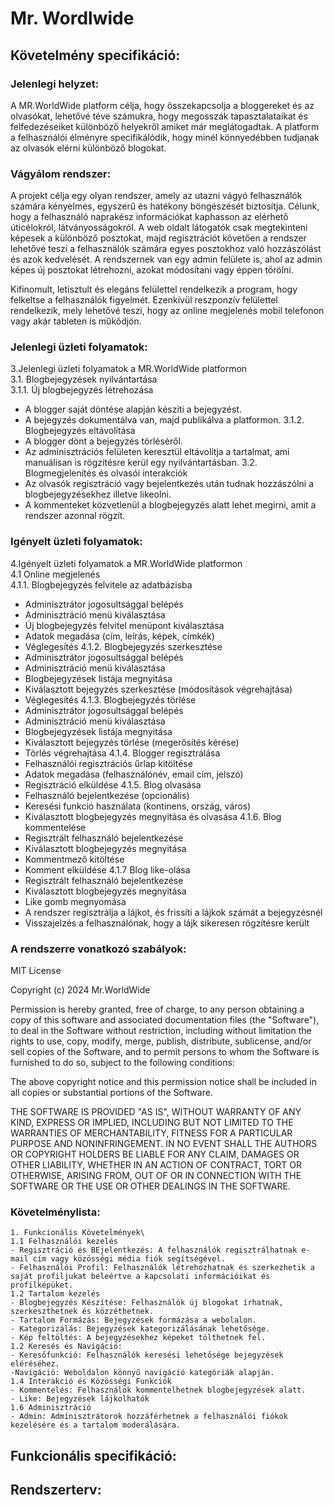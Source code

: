 # Mr. Wordlwide
## Követelmény specifikáció:
### Jelenlegi helyzet:
A MR.WorldWide platform célja, hogy összekapcsolja a bloggereket és az olvasókat, lehetővé téve számukra, hogy megosszák tapasztalataikat és felfedezéseiket különböző helyekről amiket már meglátogadtak.
A platform a felhasználói élményre specifikálódik, hogy minél könnyedébben tudjanak az olvasók elérni különböző blogokat.
### Vágyálom rendszer:
A projekt célja egy olyan rendszer, amely az utazni vágyó felhasználók számára kényelmes, egyszerű és hatékony böngészését biztosítja. Célunk, hogy a felhasználó naprakész információkat kaphasson az elérhető úticélokról, látványosságokról. A web oldalt látogatók csak megtekinteni képesek a különböző posztokat, majd regisztrációt követően a rendszer lehetővé teszi a felhasználók számára egyes posztokhoz való hozzászólást és azok kedvelését. A rendszernek van egy admin felülete is, ahol az admin képes új posztokat létrehozni, azokat módosítani vagy éppen törölni.

Kifinomult, letisztult és elegáns felülettel rendelkezik a program, hogy felkeltse a felhasználók figyelmét. Ezenkívül reszponzív felülettel rendelkezik, mely lehetővé teszi, hogy az online megjelenés mobil telefonon vagy akár tableten is működjön.
### Jelenlegi üzleti folyamatok:
3.Jelenlegi üzleti folyamatok a MR.WorldWide platformon\
3.1. Blogbejegyzések nyilvántartása\
3.1.1. Új blogbejegyzés létrehozása
- A blogger saját döntése alapján készíti a bejegyzést.
- A bejegyzés dokumentálva van, majd publikálva a platformon.
3.1.2. Blogbejegyzés eltávolítása
- A blogger dönt a bejegyzés törléséről.
- Az adminisztrációs felületen keresztül eltávolítja a tartalmat, ami manuálisan is rögzítésre kerül egy nyilvántartásban.
3.2. Blogmegjelenítés és olvasói interakciók
- Az olvasók regisztráció vagy bejelentkezés után tudnak hozzászólni a blogbejegyzésekhez illetve likeolni.
- A kommenteket közvetlenül a blogbejegyzés alatt lehet megírni, amit a rendszer azonnal rögzít.
### Igényelt üzleti folyamatok:
4.‎‎‎Igényelt üzleti folyamatok a MR.WorldWide platformon\
4.1 Online megjelenés\
4.1.1. Blogbejegyzés felvitele az adatbázisba
- Adminisztrátor jogosultsággal belépés
- Adminisztráció menü kiválasztása
- Új blogbejegyzés felvitel menüpont kiválasztása
- Adatok megadása (cím, leírás, képek, címkék)
- Véglegesítés
4.1.2. Blogbejegyzés szerkesztése
- Adminisztrátor jogosultsággal belépés
- Adminisztráció menü kiválasztása
- Blogbejegyzések listája megnyitása
- Kiválasztott bejegyzés szerkesztése (módosítások végrehajtása)
- Véglegesítés
4.1.3. Blogbejegyzés törlése
- Adminisztrátor jogosultsággal belépés
- Adminisztráció menü kiválasztása
- Blogbejegyzések listája megnyitása
- Kiválasztott bejegyzés törlése (megerősítés kérése)
- Törlés végrehajtása
4.1.4. Blogger regisztrálása
- Felhasználói regisztrációs űrlap kitöltése
- Adatok megadása (felhasználónév, email cím, jelszó)
- Regisztráció elküldése
4.1.5. Blog olvasása
- Felhasználó bejelentkezése (opcionális)
- Keresési funkció használata (kontinens, ország, város)
- Kiválasztott blogbejegyzés megnyitása és olvasása
4.1.6. Blog kommentelése
- Regisztrált felhasználó bejelentkezése
- Kiválasztott blogbejegyzés megnyitása
- Kommentmező kitöltése
- Komment elküldése
4.1.7 Blog like-olása
- Regisztrált felhasználó bejelentkezése
- Kiválasztott blogbejegyzés megnyitása
- Like gomb megnyomása
- A rendszer regisztrálja a lájkot, és frissíti a lájkok számát a bejegyzésnél
- Visszajelzés a felhasználónak, hogy a lájk sikeresen rögzítésre került
### A rendszerre vonatkozó szabályok:
MIT License

Copyright (c) 2024 Mr.WorldWide

Permission is hereby granted, free of charge, to any person obtaining a copy
of this software and associated documentation files (the "Software"), to deal
in the Software without restriction, including without limitation the rights
to use, copy, modify, merge, publish, distribute, sublicense, and/or sell
copies of the Software, and to permit persons to whom the Software is
furnished to do so, subject to the following conditions:

The above copyright notice and this permission notice shall be included in all
copies or substantial portions of the Software.

THE SOFTWARE IS PROVIDED "AS IS", WITHOUT WARRANTY OF ANY KIND, EXPRESS OR
IMPLIED, INCLUDING BUT NOT LIMITED TO THE WARRANTIES OF MERCHANTABILITY,
FITNESS FOR A PARTICULAR PURPOSE AND NONINFRINGEMENT. IN NO EVENT SHALL THE
AUTHORS OR COPYRIGHT HOLDERS BE LIABLE FOR ANY CLAIM, DAMAGES OR OTHER
LIABILITY, WHETHER IN AN ACTION OF CONTRACT, TORT OR OTHERWISE, ARISING FROM,
OUT OF OR IN CONNECTION WITH THE SOFTWARE OR THE USE OR OTHER DEALINGS IN THE
SOFTWARE.
### Követelménylista:
    1. Funkcionális Követelmények\
    1.1 Felhasználói kezelés
    - Regisztráció és BEjelentkezés: A felhasználók regisztrálhatnak e-mail cím vagy közösségi média fiók segítségével.
    - Felhasználói Profil: Felhasználók létrehozhatnak és szerkezhetik a saját profiljukat beleértve a kapcsolati információikat és profilképüket.
    1.2 Tartalom kezelés
    - Blogbejegyzés Készítése: Felhasználók új blogokat írhatnak, szerkeszthetnek és közzéthetnek.
    - Tartalom Formázás: Bejegyzések formázása a webolalon.
    - Kategorizálás: Bejegyzések kategorizálásának lehetősége.
    - Kép feltöltés: A bejegyzésekhez képeket tölthetnek fel.
    1.2 Keresés és Navigáció:
    - Keresőfunkció: Felhasználók keresési lehetősége bejegyzések eléréséhez.
    -Navigáció: Weboldalon könnyű navigáció kategóriák alapján.
    1.4 Interakció és Közösségi Funkciók
    - Kommentelés: Felhasználók kommentelhetnek blogbejegyzések alatt.
    - Like: Bejegyzések lájkolhatók
    1.6 Adminisztráció
    - Admin: Adminisztrátorok hozzáférhetnek a felhasználói fiókok kezelésére és a tartalom moderálására.
## Funkcionális specifikáció:
## Rendszerterv:
